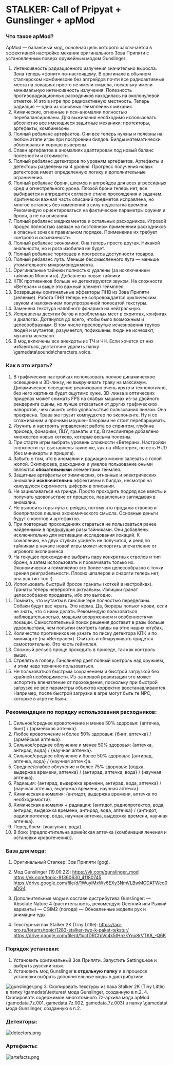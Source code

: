 # STALKER: Call of Pripyat + Gunslinger + apMod

### Что такое apMod?

ApMod — балансный мод, основная цель которого заключается в эффективной настройке механик оригинального Зова Припяти с установленным поверх оружейным модом Gunslinger:
1. Интенсивность радиационного излучения значительно выросла. Зона теперь «фонит» по-настоящему. В оригинале в обычном сталкерском комбинезоне без апгрейдов почти все радиоактивные места на локациях просто не имели смысла, поскольку имели минимальную интенсивность излучения. Полезность противорадиационных расходников находилась на околонулевой отметке. И это в игре про радиоактивную местность. Теперь радиация — одна из основных геймплейных механик.
2. Химические, огненные и пси-аномалии полностью перебалансированы. Для выживания необходимо использовать абсолютно все имеющиеся защитные механики: протекторы, артефакты, комбинезоны.
3. Полный ребаланс артефактов. Они все теперь нужны и полезны на любом этапе игры при построении билдов. Билды математически обоснованы и хорошо выверены.
4. Спавн артефактов в аномалиях адаптирован под новый баланс полезности и стоимости.
5. Полный ребаланс детекторов по уровням артефактов. Артефакты и детекторы разделены на 4 уровня. Прогресс получения новых детекторов имеет определенную логику и дополнительные ограничения.
6. Полный ребаланс брони, шлемов и апгрейдов для всех агрессивных сред и огнестрельного урона. Плохой брони теперь нет, все выбирается и апгредится согласно стилю прохождения и задачам. Критически важная часть описаний предметов исправлена, но многое осталось без изменений в силу недостатка времени. Рекомендую ориентироваться на фактические параметры оружия и брони, а не на описания.
7. Полный ребаланс медикаментов и остальных расходников. Игровой процес полностью завязан на постоянном применении расходников в опасных зонах в правильном порядке. Применение их требует контроля и осознанности.
8. Полный ребаланс экономики. Она теперь просто другая. Никакой анальности, но и рога изобилия не будет.
9. Полный ребаланс торговцев и прогресса доступности товаров.
10. Полный ребаланс лута. Меньше бессмысленного лута — меньше утомительного микроменеджмента.
11. Оригинальные тайники полностью удалены (за исключением тайников Монолита). Добавлены новые тайники.
12. КПК противников больше не детектируются звуком. На сложности «Ветеран» и выше это важный элемент геймплея.
13. Возвращены оригинальные эффекторы ПНВ из Зова Припяти (зеленые). Работа ПНВ теперь не сопровождается циклическим звуком и наложением полупрозрачной полосатой текстуры.
14. Заменена текстура налобного фонарика на нейтральную.
15. Исправлены десятки багов и проблемных мест в скриптах, конфигах и диалогах. Дотянулся до всего, чтобы было возможным и целесообразным. В том числе пресловутые исчезновения трупов людей и мутантов, разумеется, пофикшены: люди не исчезают, мутанты исчезают.
16. В мод включены все анекдоты из ТЧ и ЧН. Если хочется от них избавиться, достаточно удалить папку \gamedata\sounds\characters_voice\.

### Как в это играть?
1. В графических настройках использовать полное динамическое освещение и 3D-линзу, не выкручивать траву на максимум. Динамическое освещение реализовано очень круто и технологично, без него картинка будет ощутимо хуже. 3D-линза в оптических прицелах может снижать FPS на слабых машинах из-за двойного рендеринга сцены, но лучше отказаться от других графическизх наворотов, чем лишить себя удовольствия пользования линзой. Она прекрасна. Трава же грузит компудахтер по экспоненте. Ну и со сглаживаним и прочими моушен-блюрами не стоит перебарщивать.
2. Изучить и настроить управление: работа со спринтом, глубина приседа, фонарики, ЛЦУ, гранаты и т.д. В ганслингере добавлено множество новых хоткеев, которые весьма полезны.
3. При старте игры выбрать уровень сложности «Ветеран». Настройки сложности тут выставлены такие же, как на «Мастере», но есть HUD (без миникарты и прицела).
4. Забыть о том, что в аномалии и радиацию можно залезать с голой жопой. Экипировка, расходники и умелое пользование оными являются **обязательными** элементами геймлея.
5. Защитные артефакты от химических, огненных и электрических аномалий **исключительно** эффективны в билдах, несмотря на кажущуюся скромность циферок в описании.
6. Не зацикливаться на гринде. Просто проходить подряд все квесты и получать удовольствие от процесса, параллельно заглядывая в аномалии.
7. Не выносить горы лута с рейдов, потому что продажа стволов и боеприпасов лишена экономического смысла. Основные деньги будут с квестов и артефактов.
8. При повторных прохождениях стараться не пользоваться ранее найденными в предыдущие разы тайниками. Они добавлены исключительно для мотивации исследования локаций. К сожалению, на двух стульях усидеть не получится, и рейд по тайникам в начале новой игры может испортить впечатление от игрового экспириенса.
9. На текущее прохождение выбрать пару конкретных стволов и тип брони, а затем использовать и прокачивать только их. Экономически и геймплейно это более чем целесообразно с точки зрения реиграбельности. Плохих шпалеров и снаряги теперь нет, она вся тип-топ :)
10. Использовать быстрый бросок гранаты (хоткей в настройках). Гранаты теперь невероятно актуальны. Излишки гранат целесообразно продавать, ибо это выгодно.
11. Помнить, что мутанты в ганслингере полностью переделаны. Собаки будут вас жрать. Это норма. Да, бюреры попьют крови, если не знать, что с ними делать. Рекомендую пользоваться наблюдательностью, мощным вооружением и особенностями локации. Самостоятельный поиск решения доставит в разы больше удовольствия, чем попытки смотреть гайды на этих наших ютубах.
12. Количество противников не узнать по писку детектора КПК и по миникарте (на «Ветеране»). Считать и обнаруживать придется самостоятельно. Это часть геймплея.
13. Сложный рельеф проще проходить в приседе, так как контроль выше.
14. Стрелять в голову. Ганслингер дает полный контроль над оружием, и этим надо технично пользоваться.
15. Не пользоваться быстрым сохранением и быстрой загрузкой без крайней необходимости. Из-за кривой реализации это может испортить впечатление от прохождения, поскольку при быстрой загрузке не все параметры объектов корректно восстанавливаются. Например, после быстрой загрузки в агре могут быть те NPC, которые в агре не были.

### Рекомендации по порядку использования расходников:
1. Сильное/среднее кровоточение и менее 50% здоровья: {аптечка, бинт} / {армейская аптечка}.
2. Любое кровоточение и более 50% здоровья: {бинт, аптечка} / {армейская аптечка}.
3. Сильное/среднее облучение и менее 50% здоровья: {аптечка, антирад, вода} / {научная аптечка}.
4. Сильное/среднее облучение и более 50% здоровья: {антирад, аптечка, вода} / {научная аптечк}а.
5. Среднее/слабое облучение и более 75% здоровья: {водка, выдержка времени, аптечка} / {антирад, аптечка, вода} / {научная аптечка}.
6. Радиация: {антирад, выдержка времени, антирад, вода, аптечка} / {научная аптечка, выдержка времени, научная аптечка}.
7. Химическая аномалия: {антидот, выдержка времени, аптечка по необходимости}.
8. Химическая аномалия + радиация: {антидот, радиопротектор, вода, антирад, выдержка времени, антирад, вода, аптечка} / {антидот, радиопротектор, вода, научная аптечка, выдержка времени, научная аптечка}.
9. Перед боем: {коагулянт, вода}.
10. В бою: {предпочтительна армейская аптечка (комбинация лечения и остановки кровотечения)}.

### База для мода:
1. Оригинальный Сталкер: Зов Припяти (gog).
2. Мод Gunslinger (19.09.22):
https://vk.com/gunslinger_mod
https://vk.com/topic-81360630_41180745
https://drive.google.com/file/d/1WuyiMxWv6EXy3NmVLBwMCDATWco0aDG4
3. Дополнительные моды в составе дистрибутива Gunslinger:
— Absolute Nature 4 (растительность, рекомендую Осенний или Рыжий варианты)
— CGIM2 (погода)
— Обновленные модели рук и анимации еды

4. Текстурный пак Stalker 2K (Tiny Little):
https://ap-pro.ru/forums/topic/1283-stalker-two-k-paket-tekstur/
https://drive.google.com/file/d/1ucfDRCfpVc4k5tHnzkYno8rVTK8_-Q6K

### Порядок установки:
1. Установить оригинальный Зов Припяти. Запустить Settings.exe и выбрать русский язык.
2. Установить мод Gunslinger **в отдельную папку** и в процессе установки выбрать дополнительные моды в дистрибутиве.

![gunslinger.png](/readme/gunslinger.png)
3. Скопировать текстуры из пака Stalker 2K (Tiny Little) в папку \gamedata\textures\ мода Gunslinger, созданную в п.2.
4. Скопировать содержимое многотомного 7z-архива мода apMod (gamedata.7z.001, gamedata.7z.002, gamedata.7z.003) в папку \gamedata\ мода Gunslinger, созданную в п.2.

### Детекторы:
![detectors.png](/readme/detectors.png)

### Артефакты:
![artefacts.png](/readme/artefacts.png)

